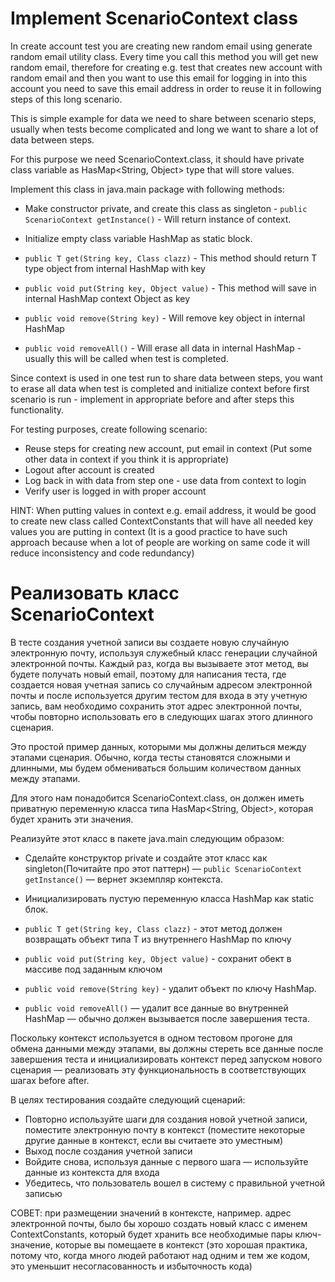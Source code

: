 # Implement ScenarioContext class

In create account test you are creating new random email using generate random email utility class. Every time you call this method you will get new random email, therefore for creating e.g. test that creates new account with random email and then you want to use this email for logging in into this account you need to save this email address in order to reuse it in following steps of this long scenario.

This is simple example for data we need to share between scenario steps, usually when tests become complicated and long we want to share a lot of data between steps.

For this purpose we need ScenarioContext.class, it should have private class variable as HasMap<String, Object> type that will store values.

Implement this class in java.main package with following methods:

* Make constructor private, and create this class as singleton - `public ScenarioContext getInstance()` - Will return instance of context.

* Initialize empty class variable HashMap as static block.

* `public T get(String key, Class clazz)` - This method should return T type object from internal HashMap with key

* `public void put(String key, Object value)` - This method will save in internal HashMap context Object as key

* `public void remove(String key)` - Will remove key object in internal HashMap

* `public void removeAll()` - Will erase all data in internal HashMap - usually this will be called when test is completed.

Since context is used in one test run to share data between steps, you want to erase all data when test is completed and initialize context before first scenario is run - implement in appropriate before and after steps this functionality.

For testing purposes, create following scenario:

* Reuse steps for creating new account, put email in context (Put some other data in context if you think it is appropriate)
* Logout after account is created
* Log back in with data from step one - use data from context to login
* Verify user is logged in with proper account

HINT: When putting values in context e.g. email address, it would be good to create new class called ContextConstants that will have all needed key values you are putting in context (It is a good practice to have such approach because when a lot of people are working on same code it will reduce inconsistency and code redundancy)


# Реализовать класс ScenarioContext

В тесте создания учетной записи вы создаете новую случайную электронную почту, используя служебный класс генерации случайной электронной 
почты. Каждый раз, когда вы вызываете этот метод, вы будете получать новый email, поэтому для написания теста, где создается
новая учетная запись со случайным адресом электронной почты и после используется другим тестом для входа в эту учетную запись, вам необходимо 
сохранить этот адрес электронной почты, чтобы повторно использовать его в следующих шагах этого длинного сценария.

Это простой пример данных, которыми мы должны делиться между этапами сценария. Обычно, когда тесты становятся сложными и длинными, мы будем 
обмениваться большим количеством данных между этапами.

Для этого нам понадобится ScenarioContext.class, он должен иметь приватную переменную класса типа HasMap<String, Object>, которая будет 
хранить эти значения.

Реализуйте этот класс в пакете java.main следующим образом:

* Сделайте конструктор private и создайте этот класс как singleton(Почитайте про этот паттерн) — `public ScenarioContext getInstance()` — 
  вернет экземпляр контекста.

* Инициализировать пустую переменную класса HashMap как static блок.

* `public T get(String key, Class clazz)` - этот метод должен возвращать объект типа T из внутреннего HashMap по ключу

* `public void put(String key, Object value)` - сохранит обект в массиве под заданным ключом

* `public void remove(String key)` - удалит объект по ключу HashMap.

* `public void removeAll()` — удалит все данные во внутренней HashMap — обычно должен вызывается после завершения теста.

Поскольку контекст используется в одном тестовом прогоне для обмена данными между этапами, вы должны стереть все данные после завершения 
теста и инициализировать контекст перед запуском нового сценария — реализовать эту функциональность в соответствующих шагах before after.

В целях тестирования создайте следующий сценарий:

* Повторно используйте шаги для создания новой учетной записи, поместите электронную почту в контекст (поместите некоторые другие данные в контекст, если вы считаете это уместным)
* Выход после создания учетной записи
* Войдите снова, используя данные с первого шага — используйте данные из контекста для входа
* Убедитесь, что пользователь вошел в систему с правильной учетной записью

СОВЕТ: при размещении значений в контексте, например. адрес электронной почты, было бы хорошо создать новый класс с именем ContextConstants, 
который будет хранить все необходимые пары ключ-значение, которые вы помещаете в контекст (это хорошая практика, потому что, когда много 
людей работают над одним и тем же кодом, это уменьшит несогласованность и избыточность кода)